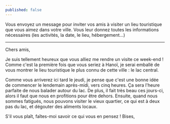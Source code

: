```yaml
---
published: false
---
```

Vous envoyez un message pour inviter vos amis à visiter un lieu touristique que vous aimez dans votre ville. Vous leur donnez toutes les informations nécessaires (les activités, la date, le lieu, hébergement...)

---
Chers amis,

Je suis tellement heureux que vous alliez me rendre un visite ce week-end ! Comme c'est la première fois que vous seriez à Hanoï, je serai emballé de vous montrer le lieu touristique le plus connu de cette ville : le lac central.

Comme vous arriverez ici tard le jeudi, je pense que c'est une bonne idée de commencer le lendemain après-midi, vers cinq heures. Ça sera l'heure parfaite de nous balader autour du lac. De plus, il fait très beau ces jours-ci, alors il faut que nous en profitions pour être dehors. Ensuite, quand nous sommes fatigués, nous pouvons visiter le vieux quartier, ce qui est à deux pas du lac, et dégouter des aliments locaux.

S'il vous plaît, faîtes-moi savoir ce qui vous en pensez !
Bises,